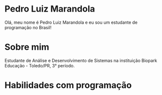 # Pedro Luiz Marandola
Olá, meu nome é Pedro Luiz Marandola e eu sou um estudante de programação no Brasil!
# Sobre mim
Estudante de Análise e Desenvolvimento de Sistemas na instituição Biopark Educação - Toledo/PR, 3° período.
# Habilidades com programação

